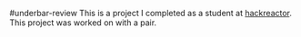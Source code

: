 #underbar-review
This is a project I completed as a student at [hackreactor](http://hackreactor.com). This project was worked on with a pair.